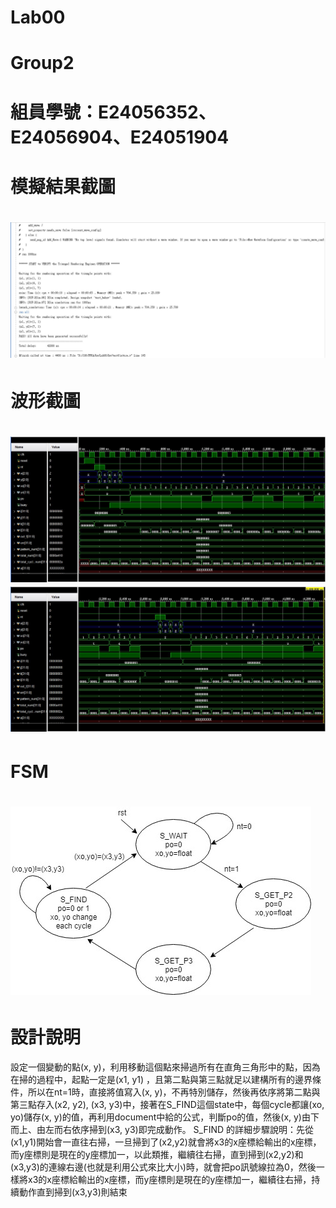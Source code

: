 Lab00
===============================
# Group2
組員學號：E24056352、E24056904、E24051904
===============================
模擬結果截圖
===============================
![image](https://github.com/FPGAGROUP2/2019_FPGA_Design_Group2/blob/master/HW0/img/result.jpg)
===============================
波形截圖
===============================
![image](https://github.com/FPGAGROUP2/2019_FPGA_Design_Group2/blob/master/HW0/img/waveform1.jpg)
![image](https://github.com/FPGAGROUP2/2019_FPGA_Design_Group2/blob/master/HW0/img/waveform2.jpg)
===============================
FSM
===============================
![image](https://github.com/FPGAGROUP2/2019_FPGA_Design_Group2/blob/master/HW0/img/FSM_LAB00_v1.jpg)
===============================
設計說明
===============================
設定一個變動的點(x, y)，利用移動這個點來掃過所有在直角三角形中的點，因為在掃的過程中，起點一定是(x1, y1) ，且第二點與第三點就足以建構所有的邊界條件，所以在nt=1時，直接將值寫入(x, y)，不再特別儲存，然後再依序將第二點與第三點存入(x2, y2), (x3, y3)中，接著在S_FIND這個state中，每個cycle都讓(xo, yo)儲存(x, y)的值，再利用document中給的公式，判斷po的值，然後(x, y)由下而上、由左而右依序掃到(x3, y3)即完成動作。 S_FIND 的詳細步驟說明：先從(x1,y1)開始會一直往右掃，一旦掃到了(x2,y2)就會將x3的x座標給輸出的x座標，而y座標則是現在的y座標加一，以此類推，繼續往右掃，直到掃到(x2,y2)和(x3,y3)的連線右邊(也就是利用公式來比大小)時，就會把po訊號線拉為0，然後一樣將x3的x座標給輸出的x座標，而y座標則是現在的y座標加一，繼續往右掃，持續動作直到掃到(x3,y3)則結束

